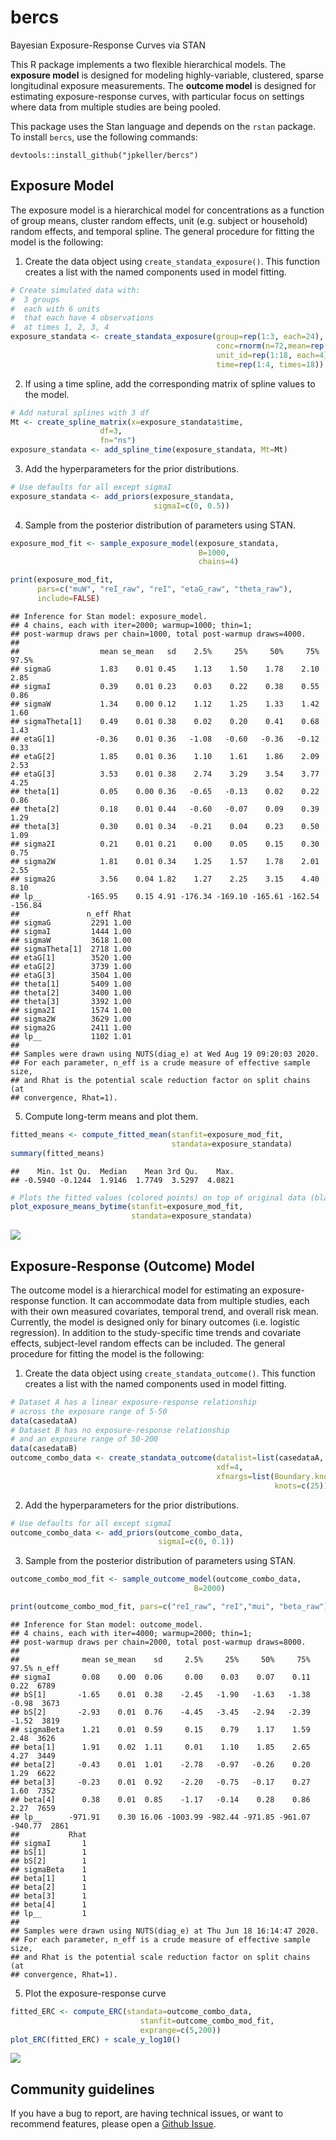 
<!-- README.md is generated from README.Rmd. Please edit that file -->

# bercs

Bayesian Exposure-Response Curves via STAN

This R package implements a two flexible hierarchical models. The
**exposure model** is designed for modeling highly-variable, clustered,
sparse longitudinal exposure measurements. The **outcome model** is
designed for estimating exposure-response curves, with particular focus
on settings where data from multiple studies are being pooled.

This package uses the Stan language and depends on the `rstan` package.
To install `bercs`, use the following commands:

    devtools::install_github("jpkeller/bercs")

## Exposure Model

The exposure model is a hierarchical model for concentrations as a
function of group means, cluster random effects, unit (e.g. subject or
household) random effects, and temporal spline. The general procedure
for fitting the model is the following:

1.  Create the data object using `create_standata_exposure()`. This
    function creates a list with the named components used in model
    fitting.

<!-- end list -->

``` r
# Create simulated data with:
#  3 groups
#  each with 6 units
#  that each have 4 observations
#  at times 1, 2, 3, 4
exposure_standata <- create_standata_exposure(group=rep(1:3, each=24),
                                              conc=rnorm(n=72,mean=rep(c(0, 2, 4), each=23)),
                                              unit_id=rep(1:18, each=4),
                                              time=rep(1:4, times=18))
```

2.  If using a time spline, add the corresponding matrix of spline
    values to the model.

<!-- end list -->

``` r
# Add natural splines with 3 df
Mt <- create_spline_matrix(x=exposure_standata$time,
                    df=3,
                    fn="ns")
exposure_standata <- add_spline_time(exposure_standata, Mt=Mt)
```

3.  Add the hyperparameters for the prior distributions.

<!-- end list -->

``` r
# Use defaults for all except sigmaI
exposure_standata <- add_priors(exposure_standata,
                                sigmaI=c(0, 0.5))
```

4.  Sample from the posterior distribution of parameters using STAN.

<!-- end list -->

``` r
exposure_mod_fit <- sample_exposure_model(exposure_standata,
                                          B=1000,
                                          chains=4)
```

``` r
print(exposure_mod_fit,
      pars=c("muW", "reI_raw", "reI", "etaG_raw", "theta_raw"),
      include=FALSE)
```

    ## Inference for Stan model: exposure_model.
    ## 4 chains, each with iter=2000; warmup=1000; thin=1; 
    ## post-warmup draws per chain=1000, total post-warmup draws=4000.
    ## 
    ##                  mean se_mean   sd    2.5%     25%     50%     75%   97.5%
    ## sigmaG           1.83    0.01 0.45    1.13    1.50    1.78    2.10    2.85
    ## sigmaI           0.39    0.01 0.23    0.03    0.22    0.38    0.55    0.86
    ## sigmaW           1.34    0.00 0.12    1.12    1.25    1.33    1.42    1.60
    ## sigmaTheta[1]    0.49    0.01 0.38    0.02    0.20    0.41    0.68    1.43
    ## etaG[1]         -0.36    0.01 0.36   -1.08   -0.60   -0.36   -0.12    0.33
    ## etaG[2]          1.85    0.01 0.36    1.10    1.61    1.86    2.09    2.53
    ## etaG[3]          3.53    0.01 0.38    2.74    3.29    3.54    3.77    4.25
    ## theta[1]         0.05    0.00 0.36   -0.65   -0.13    0.02    0.22    0.86
    ## theta[2]         0.18    0.01 0.44   -0.60   -0.07    0.09    0.39    1.29
    ## theta[3]         0.30    0.01 0.34   -0.21    0.04    0.23    0.50    1.09
    ## sigma2I          0.21    0.01 0.21    0.00    0.05    0.15    0.30    0.75
    ## sigma2W          1.81    0.01 0.34    1.25    1.57    1.78    2.01    2.55
    ## sigma2G          3.56    0.04 1.82    1.27    2.25    3.15    4.40    8.10
    ## lp__          -165.95    0.15 4.91 -176.34 -169.10 -165.61 -162.54 -156.84
    ##               n_eff Rhat
    ## sigmaG         2291 1.00
    ## sigmaI         1444 1.00
    ## sigmaW         3618 1.00
    ## sigmaTheta[1]  2718 1.00
    ## etaG[1]        3520 1.00
    ## etaG[2]        3739 1.00
    ## etaG[3]        3504 1.00
    ## theta[1]       5409 1.00
    ## theta[2]       3400 1.00
    ## theta[3]       3392 1.00
    ## sigma2I        1574 1.00
    ## sigma2W        3629 1.00
    ## sigma2G        2411 1.00
    ## lp__           1102 1.01
    ## 
    ## Samples were drawn using NUTS(diag_e) at Wed Aug 19 09:20:03 2020.
    ## For each parameter, n_eff is a crude measure of effective sample size,
    ## and Rhat is the potential scale reduction factor on split chains (at 
    ## convergence, Rhat=1).

5.  Compute long-term means and plot them.

<!-- end list -->

``` r
fitted_means <- compute_fitted_mean(stanfit=exposure_mod_fit,
                                    standata=exposure_standata)
summary(fitted_means)
```

    ##    Min. 1st Qu.  Median    Mean 3rd Qu.    Max. 
    ## -0.5940 -0.1244  1.9146  1.7749  3.5297  4.0821

``` r
# Plots the fitted values (colored points) on top of original data (black outlines).
plot_exposure_means_bytime(stanfit=exposure_mod_fit,
                           standata=exposure_standata)
```

![](README_files/figure-gfm/unnamed-chunk-6-1.png)<!-- -->

## Exposure-Response (Outcome) Model

The outcome model is a hierarchical model for estimating an
exposure-response function. It can accommodate data from multiple
studies, each with their own measured covariates, temporal trend, and
overall risk mean. Currently, the model is designed only for binary
outcomes (i.e. logistic regression). In addition to the study-specific
time trends and covariate effects, subject-level random effects can be
included. The general procedure for fitting the model is the following:

1.  Create the data object using `create_standata_outcome()`. This
    function creates a list with the named components used in model
    fitting.

<!-- end list -->

``` r
# Dataset A has a linear exposure-response relationship
# across the exposure range of 5-50
data(casedataA)
# Dataset B has no exposure-response relationship
# and an exposure range of 50-200
data(casedataB)
outcome_combo_data <- create_standata_outcome(datalist=list(casedataA, casedataB),
                                              xdf=4,
                                              xfnargs=list(Boundary.knots=c(5, 200),
                                                           knots=c(25)))
```

2.  Add the hyperparameters for the prior distributions.

<!-- end list -->

``` r
# Use defaults for all except sigmaI
outcome_combo_data <- add_priors(outcome_combo_data,
                                 sigmaI=c(0, 0.1))
```

3.  Sample from the posterior distribution of parameters using STAN.

<!-- end list -->

``` r
outcome_combo_mod_fit <- sample_outcome_model(outcome_combo_data,
                                         B=2000)
```

``` r
print(outcome_combo_mod_fit, pars=c("reI_raw", "reI","mui", "beta_raw"), include=FALSE)
```

    ## Inference for Stan model: outcome_model.
    ## 4 chains, each with iter=4000; warmup=2000; thin=1; 
    ## post-warmup draws per chain=2000, total post-warmup draws=8000.
    ## 
    ##              mean se_mean    sd     2.5%     25%     50%     75%   97.5% n_eff
    ## sigmaI       0.08    0.00  0.06     0.00    0.03    0.07    0.11    0.22  6789
    ## bS[1]       -1.65    0.01  0.38    -2.45   -1.90   -1.63   -1.38   -0.98  3673
    ## bS[2]       -2.93    0.01  0.76    -4.45   -3.45   -2.94   -2.39   -1.52  3819
    ## sigmaBeta    1.21    0.01  0.59     0.15    0.79    1.17    1.59    2.48  3626
    ## beta[1]      1.91    0.02  1.11     0.01    1.10    1.85    2.65    4.27  3449
    ## beta[2]     -0.43    0.01  1.01    -2.78   -0.97   -0.26    0.20    1.29  6622
    ## beta[3]     -0.23    0.01  0.92    -2.20   -0.75   -0.17    0.27    1.60  7352
    ## beta[4]      0.38    0.01  0.85    -1.17   -0.14    0.28    0.86    2.27  7659
    ## lp__      -971.91    0.30 16.06 -1003.99 -982.44 -971.85 -961.07 -940.77  2861
    ##           Rhat
    ## sigmaI       1
    ## bS[1]        1
    ## bS[2]        1
    ## sigmaBeta    1
    ## beta[1]      1
    ## beta[2]      1
    ## beta[3]      1
    ## beta[4]      1
    ## lp__         1
    ## 
    ## Samples were drawn using NUTS(diag_e) at Thu Jun 18 16:14:47 2020.
    ## For each parameter, n_eff is a crude measure of effective sample size,
    ## and Rhat is the potential scale reduction factor on split chains (at 
    ## convergence, Rhat=1).

5.  Plot the exposure-response curve

<!-- end list -->

``` r
fitted_ERC <- compute_ERC(standata=outcome_combo_data,
                             stanfit=outcome_combo_mod_fit,
                             exprange=c(5,200))
plot_ERC(fitted_ERC) + scale_y_log10()
```

![](README_files/figure-gfm/unnamed-chunk-12-1.png)<!-- -->

## Community guidelines

If you have a bug to report, are having technical issues, or want to
recommend features, please open a [Github
Issue](https://github.com/jpkeller/bercs/issues).
